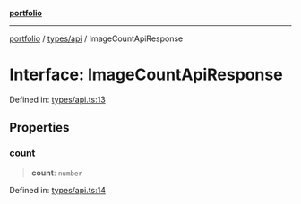 [**portfolio**](../../../README.md)

***

[portfolio](../../../modules.md) / [types/api](../README.md) / ImageCountApiResponse

# Interface: ImageCountApiResponse

Defined in: [types/api.ts:13](https://github.com/tnorlund/Portfolio/blob/fdefd6e69ddb03f01fdedd2af269c0e3e97eaab8/portfolio/types/api.ts#L13)

## Properties

### count

> **count**: `number`

Defined in: [types/api.ts:14](https://github.com/tnorlund/Portfolio/blob/fdefd6e69ddb03f01fdedd2af269c0e3e97eaab8/portfolio/types/api.ts#L14)
